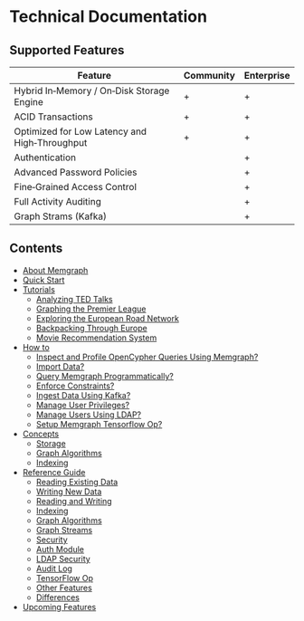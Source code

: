 # Technical Documentation

## Supported Features

Feature                                               | Community | Enterprise
------------------------------------------------------|-----------|-----------
Hybrid In&#8209;Memory / On&#8209;Disk Storage Engine |     +     |     +
ACID Transactions                                     |     +     |     +
Optimized for Low Latency and High&#8209;Throughput   |     +     |     +
Authentication                                        |           |     +
Advanced Password Policies                            |           |     +
Fine&#8209;Grained Access Control                     |           |     +
Full Activity Auditing                                |           |     +
Graph Strams (Kafka)                                  |           |     +

[//]: # (When adding a new documentation file, please add it to the list)

## Contents

  * [About Memgraph](#about-memgraph)
  * [Quick Start](quick-start.md)
  * [Tutorials](tutorials/tutorials-overview.md)
    * [Analyzing TED Talks](tutorials/analyzing-TED-talks.md)
    * [Graphing the Premier League](tutorials/graphing-the-premier-league.md)
    * [Exploring the European Road Network](tutorials/exploring-the-european-road-network.md)
    * [Backpacking Through Europe](tutorials/backpacking-through-europe.md)
    * [Movie Recommendation System](tutorials/movie-recommendation.md)
  * [How to](how_to_guides/how-to-guides-overview.md)
    * [Inspect and Profile OpenCypher Queries Using Memgraph?](how_to_guides/explain-profile.md)
    * [Import Data?](how_to_guides/import-data.md)
    * [Query Memgraph Programmatically?](how_to_guides/query-memgraph-programmatically.md)
    * [Enforce Constraints?](how_to_guides/enforce-constraints.md)
    * [Ingest Data Using Kafka?](how_to_guides/ingest-data-using-kafka.md)
    * [Manage User Privileges?](how_to_guides/manage-user-privileges.md)
    * [Manage Users Using LDAP?](how_to_guides/manage-users-using-ldap.md)
    * [Setup Memgraph Tensorflow Op?](how_to_guides/tensorflow-setup.md)
  * [Concepts](concepts/concepts-overview.md)
    * [Storage](concepts/storage.md)
    * [Graph Algorithms](concepts/graph-algorithms.md)
    * [Indexing](concepts/indexing.md)
  * [Reference Guide](reference_guide/reference-overview.md)
    * [Reading Existing Data](reference_guide/reading-existing-data.md)
    * [Writing New Data](reference_guide/writing-new-data.md)
    * [Reading and Writing](reference_guide/reading-and-writing.md)
    * [Indexing](reference_guide/indexing.md)
    * [Graph Algorithms](reference_guide/graph-algorithms.md)
    * [Graph Streams](reference_guide/graph-streams.md)
    * [Security](reference_guide/security.md)
    * [Auth Module](reference_guide/auth-module.md)
    * [LDAP Security](reference_guide/ldap-security.md)
    * [Audit Log](reference_guide/audit-log.md)
    * [TensorFlow Op](reference_guide/tensorflow.md)
    * [Other Features](reference_guide/other-features.md)
    * [Differences](reference_guide/differences.md)
  * [Upcoming Features](upcoming-features.md)

[//]: # (Nothing should go below the contents section)
